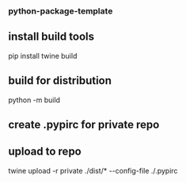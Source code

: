 ### python-package-template

## install build tools
pip install twine build

## build for distribution
python -m build

## create .pypirc for private repo

## upload to repo
twine upload -r private ./dist/* --config-file ./.pypirc
